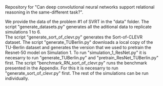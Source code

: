Repository for "Can deep convolutional neural networks support relational reasoning in the same-different task?".

We provide the data of the problem #1 of SVRT in the "data" folder.
The script "generate_datasets.py" generates all the aditional data to replicate simulations 1 to 6.   
The script "generate_sort_of_clevr.py" generates the Sort-of-CLEVR dataset.
The script "generate_TUBerlin.py" downloads a local copy of the TU-Berlin dataset and generates the version that we used to pretrain the Resnet-50 model on Simulation 1.
To run "simulation_1_ResNet.py" it is necesarry to run "generate_TUBerlin.py" and "pretrain_ResNet_TUBerlin.py" first.
The script "benchmark_RN_sort_of_clevr.py" runs the benchmark presented in the Appendix. For this it is necesarry to run "generate_sort_of_clevr.py" first.
The rest of the simulations can be run individually.

